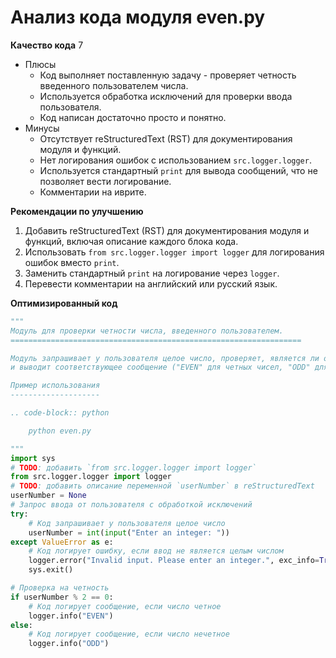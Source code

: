 # Анализ кода модуля even.py

**Качество кода**
7
-  Плюсы
    - Код выполняет поставленную задачу - проверяет четность введенного пользователем числа.
    - Используется обработка исключений для проверки ввода пользователя.
    - Код написан достаточно просто и понятно.
-  Минусы
    - Отсутствует reStructuredText (RST) для документирования модуля и функций.
    - Нет логирования ошибок с использованием `src.logger.logger`.
    - Используется стандартный `print` для вывода сообщений, что не позволяет вести логирование.
    - Комментарии на иврите.

**Рекомендации по улучшению**
1. Добавить reStructuredText (RST) для документирования модуля и функций, включая описание каждого блока кода.
2. Использовать `from src.logger.logger import logger` для логирования ошибок вместо `print`.
3. Заменить стандартный `print` на логирование через `logger`.
4. Перевести комментарии на английский или русский язык.

**Оптимизированный код**
```python
"""
Модуль для проверки четности числа, введенного пользователем.
=================================================================

Модуль запрашивает у пользователя целое число, проверяет, является ли оно четным,
и выводит соответствующее сообщение ("EVEN" для четных чисел, "ODD" для нечетных).

Пример использования
--------------------

.. code-block:: python

    python even.py

"""
import sys
# TODO: добавить `from src.logger.logger import logger`
from src.logger.logger import logger
# TODO: добавить описание переменной `userNumber` в reStructuredText
userNumber = None
# Запрос ввода от пользователя с обработкой исключений
try:
    # Код запрашивает у пользователя целое число
    userNumber = int(input("Enter an integer: "))
except ValueError as e:
    # Код логирует ошибку, если ввод не является целым числом
    logger.error("Invalid input. Please enter an integer.", exc_info=True)
    sys.exit()

# Проверка на четность
if userNumber % 2 == 0:
    # Код логирует сообщение, если число четное
    logger.info("EVEN")
else:
    # Код логирует сообщение, если число нечетное
    logger.info("ODD")